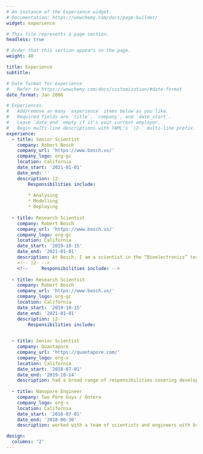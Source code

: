 ```yaml
---
# An instance of the Experience widget.
# Documentation: https://wowchemy.com/docs/page-builder/
widget: experience

# This file represents a page section.
headless: true

# Order that this section appears on the page.
weight: 40

title: Experience
subtitle:

# Date format for experience
#   Refer to https://wowchemy.com/docs/customization/#date-format
date_format: Jan 2006

# Experiences.
#   Add/remove as many `experience` items below as you like.
#   Required fields are `title`, `company`, and `date_start`.
#   Leave `date_end` empty if it's your current employer.
#   Begin multi-line descriptions with YAML's `|2-` multi-line prefix.
experience:
  - title: Senior Scientist
    company: Robert Bosch
    company_url: 'https://www.bosch.us/'
    company_logo: org-gc
    location: California
    date_start: '2021-01-01'
    date_end: ''
    description: |2-
        Responsibilities include:
        
        * Analysing
        * Modelling
        * Deploying
        
  - title: Research Scientist
    company: Robert Bosch
    company_url: 'https://www.bosch.us/'
    company_logo: org-gc
    location: California
    date_start: '2019-10-15'
    date_end: '2021-01-01'
    description: At Bosch, I am a scientist in the “Bioelectronics” team within the corporate research organization. We design novel biosensors and take them from early stage proof-of-concept to the productization phase before handing them off to other business units within Bosch. My focus has been platform development and integration based on novel electrical nanobiosensors for single- molecule applications. I perform a wide range of tasks from making devices in the clean room to characterizing them using analytical techniques to designing and conducting single-molecule experiments as well as signal processing and data analysis.
    <!-- |2- -->
    <!--     Responsibilities include: -->
     
  - title: Research Scientist
    company: Robert Bosch
    company_url: 'https://www.bosch.us/'
    company_logo: org-gc
    location: California
    date_start: '2019-10-15'
    date_end: '2021-01-01'
    description: |2-
        Responsibilities include:
  

  - title: Senior Scientist
    company: Quantapore
    company_url: 'https://quantapore.com/'
    company_logo: org-x
    location: California
    date_start: '2018-07-01'
    date_end: '2019-10-14'
    description: had a broad range of responsibilities covering development and optimization of Quantapore’s proprietary nanopore-based sequencing technology. This involves process development and integration for nanopore chip design and manufacturing as well as running sequencing experiments to optimize the overall platform, and bring the idea from a proof-of-concept to a market-ready product
    
  - title: Nanopore Engineer
    company: Two Pore Guys / Ontera
    company_logo: org-x
    location: California
    date_start: '2016-07-01'
    date_end: '2018-06-30'
    description: worked with a team of scientists and engineers with broad range of responsibilities falling under product development category. I was the project lead for transferring the nanopore sensors from lab-scale proof-of-concept to mass-scale production as well as implementing quality control and testing. This included interfacing with manufacturing partners and subcontractors to establish a manufacturing pipeline.

design:
  columns: '2'
---
```

